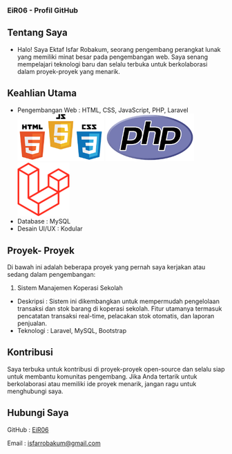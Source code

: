 ### EiR06 - Profil GitHub
## Tentang Saya
 - Halo! Saya Ektaf Isfar Robakum, seorang pengembang perangkat lunak yang memiliki minat besar pada pengembangan web. Saya senang mempelajari teknologi baru dan selalu terbuka untuk berkolaborasi dalam proyek-proyek yang menarik.

## Keahlian Utama
- Pengembangan Web : HTML, CSS, JavaScript, PHP, Laravel
  <br>
  <img src="https://github.com/EiR06/EiR06/blob/main/html.png" width="200">
  <img src="https://github.com/EiR06/EiR06/blob/main/php.png" width="205">
  <img src="https://github.com/EiR06/EiR06/blob/main/laravel-2.svg" width="120">
- Database : MySQL
- Desain UI/UX : Kodular

## Proyek- Proyek
Di bawah ini adalah beberapa proyek yang pernah saya kerjakan atau sedang dalam pengembangan:

 1. Sistem Manajemen Koperasi Sekolah

- Deskripsi : Sistem ini dikembangkan untuk mempermudah pengelolaan transaksi dan stok barang di koperasi sekolah. Fitur utamanya termasuk pencatatan transaksi real-time, pelacakan stok otomatis, dan laporan penjualan.
- Teknologi : Laravel, MySQL, Bootstrap

## Kontribusi
Saya terbuka untuk kontribusi di proyek-proyek open-source dan selalu siap untuk membantu komunitas pengembang. Jika Anda tertarik untuk berkolaborasi atau memiliki ide proyek menarik, jangan ragu untuk menghubungi saya.

## Hubungi Saya
GitHub : <a rel="noreferrer" target="_new" href="https://github.com/eir06">EiR06</a>

Email : isfarrobakum@gmail.com
